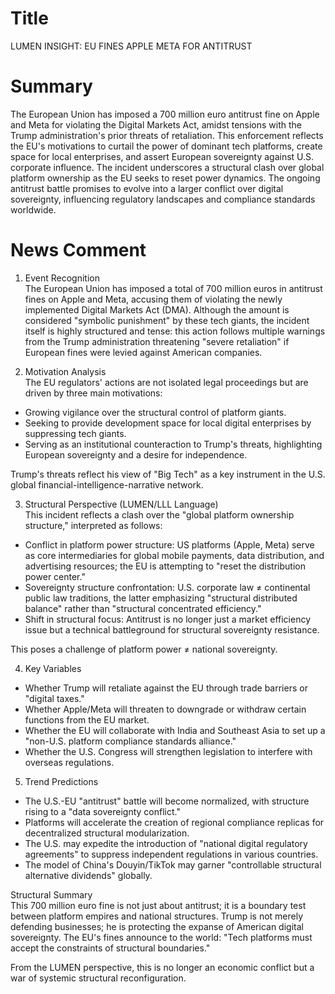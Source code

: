 # Title
LUMEN INSIGHT: EU FINES APPLE META FOR ANTITRUST

# Summary
The European Union has imposed a 700 million euro antitrust fine on Apple and Meta for violating the Digital Markets Act, amidst tensions with the Trump administration's prior threats of retaliation. This enforcement reflects the EU's motivations to curtail the power of dominant tech platforms, create space for local enterprises, and assert European sovereignty against U.S. corporate influence. The incident underscores a structural clash over global platform ownership as the EU seeks to reset power dynamics. The ongoing antitrust battle promises to evolve into a larger conflict over digital sovereignty, influencing regulatory landscapes and compliance standards worldwide.

# News Comment
1. Event Recognition  
The European Union has imposed a total of 700 million euros in antitrust fines on Apple and Meta, accusing them of violating the newly implemented Digital Markets Act (DMA). Although the amount is considered "symbolic punishment" by these tech giants, the incident itself is highly structured and tense: this action follows multiple warnings from the Trump administration threatening "severe retaliation" if European fines were levied against American companies.

2. Motivation Analysis  
The EU regulators' actions are not isolated legal proceedings but are driven by three main motivations:  
- Growing vigilance over the structural control of platform giants.  
- Seeking to provide development space for local digital enterprises by suppressing tech giants.  
- Serving as an institutional counteraction to Trump's threats, highlighting European sovereignty and a desire for independence.  

Trump's threats reflect his view of "Big Tech" as a key instrument in the U.S. global financial-intelligence-narrative network.

3. Structural Perspective (LUMEN/LLL Language)  
This incident reflects a clash over the "global platform ownership structure," interpreted as follows:  
- Conflict in platform power structure: US platforms (Apple, Meta) serve as core intermediaries for global mobile payments, data distribution, and advertising resources; the EU is attempting to "reset the distribution power center."  
- Sovereignty structure confrontation: U.S. corporate law ≠ continental public law traditions, the latter emphasizing "structural distributed balance" rather than "structural concentrated efficiency."  
- Shift in structural focus: Antitrust is no longer just a market efficiency issue but a technical battleground for structural sovereignty resistance.

This poses a challenge of platform power ≠ national sovereignty.

4. Key Variables  
- Whether Trump will retaliate against the EU through trade barriers or "digital taxes."  
- Whether Apple/Meta will threaten to downgrade or withdraw certain functions from the EU market.  
- Whether the EU will collaborate with India and Southeast Asia to set up a "non-U.S. platform compliance standards alliance."  
- Whether the U.S. Congress will strengthen legislation to interfere with overseas regulations.  

5. Trend Predictions  
- The U.S.-EU "antitrust" battle will become normalized, with structure rising to a "data sovereignty conflict."  
- Platforms will accelerate the creation of regional compliance replicas for decentralized structural modularization.  
- The U.S. may expedite the introduction of "national digital regulatory agreements" to suppress independent regulations in various countries.  
- The model of China's Douyin/TikTok may garner "controllable structural alternative dividends" globally.

Structural Summary  
This 700 million euro fine is not just about antitrust; it is a boundary test between platform empires and national structures. Trump is not merely defending businesses; he is protecting the expanse of American digital sovereignty. The EU's fines announce to the world: "Tech platforms must accept the constraints of structural boundaries."  

From the LUMEN perspective, this is no longer an economic conflict but a war of systemic structural reconfiguration.
